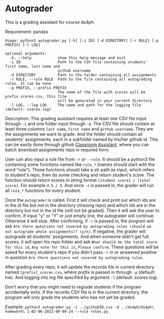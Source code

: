 # Autograder
This is a grading assistant for course ds4ph. 

Requirement: pandas

```
Usage: python3 autograder.py [-h] [-i ID] [-d DIRECTORY] [-r RULE] [-p PREFIX] [-l LOG]

optional arguments:
  -h, --help            show this help message and exit
  -i ID                 Path to the CSV file containing students' first name, last name and
                        github username
  -d DIRECTORY          Path to the folder containing all assignments
  -r RULE, --rule RULE  Path to the file containing all autograding rules. It can be none
  -p PREFIX, --prefix PREFIX
                        The name of the file with scores will be prefix_scores.csv, this file
                        will be generated in your current directory
  -l LOG, --log LOG     The name and path for the logging file (default: scores.log)
```

Description: This grading assistant requires at least one CSV file input through `-i` and one folder input through `-d`. The CSV file should contain at least three columns `last name`, `first name` and `github username`. They are the assignments we want to grade. And the folder should contain all students' assignments, each in a subfolder named by his/her github id. This can be easily done through github [Classroom Assistant](https://github.com/education/classroom-assistant), where you can batch download assignments repo in required form.

User can also input a rule file from `-r` or `--rule`. It should be a python3 file containing some functions named like `rule_*` (names should start with the word "rule"). Those functions should take a str path as input, which refers to student's repo, then do some checking and return student's score. The function should return scores in string format `[student score] / [total score]`. For example `4.5 / 5`. And once `-r` is passed in, the grader will run all `rule_*` functions for every student.

Once the `autograder` is called. First it will check and print out which ids are in the id file but not in the directory (missing repo) and which ids are in the directory but not in the id file (will not be graded). Then it will ask the user to confirm. If input "y" or "Y" or just empty line, the autograder will continue. Otherwise it will stop. After confirming, if `-r` is passed in, the program will ask `Are there questions not covered by autograding rules (should we not autograde whole assignments)? (y/n)`. If negative, the grader will autograde all students' assignments. And when someone didn't get full scores, it will open his repo folder and ask `What should be the total score for this id`, `Any note for this is`, `Please confirm`. These questions will be asked for every student's repo if you didn't pass `-r` in or answered positive in question `Are there questions not covered by autograding rules`.

After grading every repo, it will update the records file in current directory named `[prefix]_scores.csv`, where *prefix* is passed in through `-p` (default: hw). And logging into log file specified by argument `-l` (default: scores.log). 

Don't worry that you might need to regrade students if the program accidentally exits. If the records CSV file is in the current directory, the program will only grade the students who has not yet be graded.


Example: `python3 autograder.py -i ../githubID.csv -d ../ds4ph/ds4ph\ homework\ 1-02-06-2022-09-09-24 --rule rules.py`



